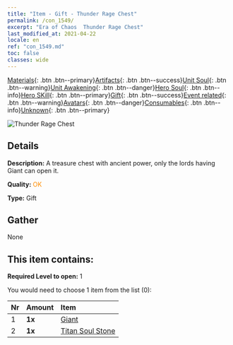 ```yaml
---
title: "Item - Gift - Thunder Rage Chest"
permalink: /con_1549/
excerpt: "Era of Chaos  Thunder Rage Chest"
last_modified_at: 2021-04-22
locale: en
ref: "con_1549.md"
toc: false
classes: wide
---
```

 [Materials](/Items/){: .btn .btn--primary}[Artifacts](/Items/Artifacts/){: .btn .btn--success}[Unit Soul](/Items/UnitSoul/){: .btn .btn--warning}[Unit Awakening](/Items/UnitAwakening/){: .btn .btn--danger}[Hero Soul](/Items/HeroSoul/){: .btn .btn--info}[Hero SKill](/Items/HeroSkill/){: .btn .btn--primary}[Gift](/Items/Gift/){: .btn .btn--success}[Event related](/Items/Events/){: .btn .btn--warning}[Avatars](/Items/Avatars/){: .btn .btn--danger}[Consumables](/Items/Consumables/){: .btn .btn--info}[Unknown](/Items/Unknown/){: .btn .btn--primary}

 ![Thunder Rage Chest](/images/t/i_907082.png)

## Details
 **Description:** A treasure chest with ancient power, only the lords having Giant can open it.

 **Quality:** <span style="color: #FF8C00">OK</span>

 **Type:** Gift

## Gather

  None

## This item contains:

 **Required Level to open:** 1

 You would need to choose 1 item from the list (0):

  | Nr | Amount |     Item    |
  |:---|:-------|:------------|
  | 1 |  **1x** | [Giant ](/Items/unt_241/) |  | 
  | 2 |  **1x** | [Titan Soul Stone](/Items/unt_326/) |  | 
